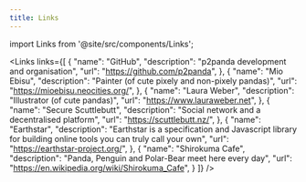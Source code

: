 ```yaml
---
title: Links
---
```


import Links from '@site/src/components/Links';

<Links links={[
{
  "name": "GitHub",
  "description": "p2panda development and organisation",
  "url": "https://github.com/p2panda",
},
{
  "name": "Mio Ebisu",
  "description": "Painter (of cute pixely and non-pixely pandas)",
  "url": "https://mioebisu.neocities.org/",
},
{
  "name": "Laura Weber",
  "description": "Illustrator (of cute pandas)",
  "url": "https://www.lauraweber.net",
},
{
  "name": "Secure Scuttlebutt",
  "description": "Social network and a decentralised platform",
  "url": "https://scuttlebutt.nz/",
},
{
  "name": "Earthstar",
  "description": "Earthstar is a specification and Javascript library for building online tools you can truly call your own",
  "url": "https://earthstar-project.org/",
},
{
  "name": "Shirokuma Cafe",
  "description": "Panda, Penguin and Polar-Bear meet here every day",
  "url": "https://en.wikipedia.org/wiki/Shirokuma_Cafe",
}
]} />

